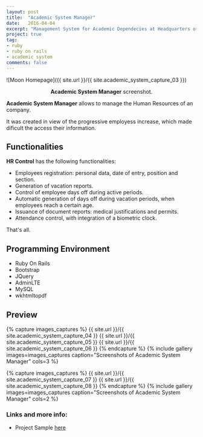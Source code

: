 ```yaml
---
layout: post
title:  "Academic System Manager"
date:   2016-04-04
excerpt: "Management System for Academic Dependecies at Headquarters of <i>Universidad Nacional de Itapúa</i>"
project: true
tag:
- ruby
- ruby on rails
- academic system
comments: false
---
```







![Moon Homepage]({{ site.url }}/{{ site.academic_system_capture_03 }})
<center><b>Academic System Manager</b> screenshot.</center>



**Academic System Manager** allows to manage the Human Resources of an company. 

It was created in view of the progressive employess increase, which made dificult the access their information.


## Functionalities
**HR Control** has the following functionalities:
* Employees registration: personal data, date of entry, position and section.
* Generation of vacation reports.
* Control of employee days off during active periods.
* Automatic generation of days off during vacation periods, when employees reach a certain age.
* Issuance of document reports: medical justifications and permits.
* Attendance control, with integration of a biometric clock.



That's all.




## Programming Environment
* Ruby On Rails
* Bootstrap
* JQuery
* AdminLTE
* MySQL
* wkhtmltopdf 




## Preview

{% capture images_captures %}
	{{ site.url }}/{{ site.academic_system_capture_04 }}
	{{ site.url }}/{{ site.academic_system_capture_05 }}
	{{ site.url }}/{{ site.academic_system_capture_06 }}
{% endcapture %}
{% include gallery images=images_captures caption="Screenshots of Academic System Manager" cols=3 %}


{% capture images_captures %}
	{{ site.url }}/{{ site.academic_system_capture_07 }}
	{{ site.url }}/{{ site.academic_system_capture_08 }}
{% endcapture %}
{% include gallery images=images_captures caption="Screenshots of Academic System Manager" cols=2 %}




### Links and more info:
* Project Sample [here](http://academicsystem.andreszorrillav.com)
